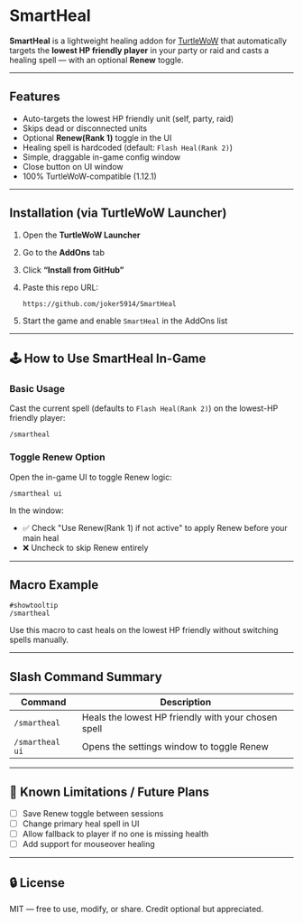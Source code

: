# SmartHeal 

**SmartHeal** is a lightweight healing addon for [TurtleWoW](https://turtle-wow.org/) that automatically targets the **lowest HP friendly player** in your party or raid and casts a healing spell — with an optional **Renew** toggle.

---

##  Features

-  Auto-targets the lowest HP friendly unit (self, party, raid)
-  Skips dead or disconnected units
-  Optional **Renew(Rank 1)** toggle in the UI
-  Healing spell is hardcoded (default: `Flash Heal(Rank 2)`)
-  Simple, draggable in-game config window
-  Close button on UI window
-  100% TurtleWoW-compatible (1.12.1)

---

##  Installation (via TurtleWoW Launcher)

1. Open the **TurtleWoW Launcher**
2. Go to the **AddOns** tab
3. Click **“Install from GitHub”**
4. Paste this repo URL:

   ```
   https://github.com/joker5914/SmartHeal
   ```

5. Start the game and enable `SmartHeal` in the AddOns list

---

## 🕹 How to Use SmartHeal In-Game

### Basic Usage
Cast the current spell (defaults to `Flash Heal(Rank 2)`) on the lowest-HP friendly player:
```
/smartheal
```

### Toggle Renew Option
Open the in-game UI to toggle Renew logic:
```
/smartheal ui
```

In the window:
- ✅ Check "Use Renew(Rank 1) if not active" to apply Renew before your main heal
- ❌ Uncheck to skip Renew entirely

---

##  Macro Example

```
#showtooltip
/smartheal
```

Use this macro to cast heals on the lowest HP friendly without switching spells manually.

---

##  Slash Command Summary

| Command         | Description                                         |
|------------------|-----------------------------------------------------|
| `/smartheal`     | Heals the lowest HP friendly with your chosen spell |
| `/smartheal ui`  | Opens the settings window to toggle Renew           |

---

## 🚧 Known Limitations / Future Plans

- [ ] Save Renew toggle between sessions
- [ ] Change primary heal spell in UI
- [ ] Allow fallback to player if no one is missing health
- [ ] Add support for mouseover healing

---

## 🔒 License

MIT — free to use, modify, or share. Credit optional but appreciated.
